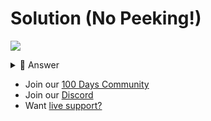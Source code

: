 # Solution (No Peeking!)
![](https://www.youtube.com/watch?v=EhZuq48gkpM)
<details> <summary> 👀 Answer </summary>

Check out my solution in [this repl](https://replit.com/@replit/Day-74-Solution?v=1).

</details>

- Join our [100 Days Community](https://replit.com/100-days-help)
- Join our [Discord](https://replit.com/discord)
- Want [live support?](https://replit.com/replit-101)